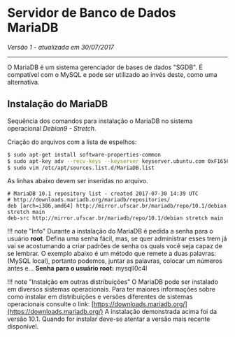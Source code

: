 Servidor de Banco de Dados MariaDB
==================================

_Versão 1 - atualizada em 30/07/2017_

-----

O MariaDB é um sistema gerenciador de bases de dados "SGDB". É compatível com o MySQL e pode ser utilizado ao invés deste, como uma alternativa.

## Instalação do MariaDB

Sequência dos comandos para instalação o MariaDB no sistema operacional _Debian9 - Stretch_.

Criação do arquivos com a lista de espelhos:

```bash
$ sudo apt-get install software-properties-common
$ sudo apt-key adv --recv-keys --keyserver keyserver.ubuntu.com 0xF1656F24C74CD1D8
$ sudo vim /etc/apt/sources.list.d/MariaDB.list
```

As linhas abaixo devem ser inseridas no arquivo.

```
# MariaDB 10.1 repository list - created 2017-07-30 14:39 UTC
# http://downloads.mariadb.org/mariadb/repositories/
deb [arch=i386,amd64] http://mirror.ufscar.br/mariadb/repo/10.1/debian stretch main
deb-src http://mirror.ufscar.br/mariadb/repo/10.1/debian stretch main
```

!!! note "Info"
	Durante a instalação do MariaDB é pedida a senha para o usuário **root**. Defina uma senha fácil, mas, se quer administrar esses trem já vai se acostumando a criar padrões de senha os quais você seja capaz de se lembrar.
	O exemplo abaixo é um método que remete a duas palavras: (MySQL local), portanto podemos, juntar as palavras, colocar um números antes e...
	**Senha para o usuário root:** mysqll0c4l

!!! note "Instalção em outras distribuições"
    O MariaDB pode ser instalado em diversos sistemas operacionais. Para ter maiores informações sobre como instalar em distribuições e versões diferentes de sistemas operacionais consulte o link:
    [https://downloads.mariadb.org/](https://downloads.mariadb.org/)
    A instalação demonstrada acima foi da versão 10.1. Quando for instalar deve-se atentar a versão mais recente disponível.
